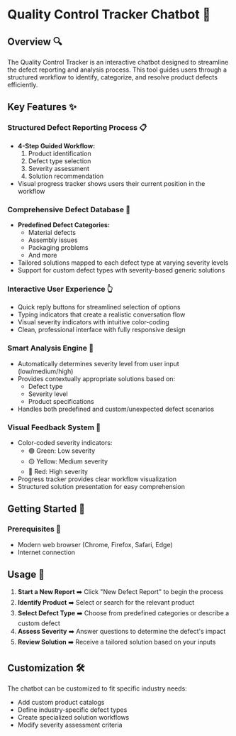 # Quality Control Tracker Chatbot 🤖

## Overview 🔍
The Quality Control Tracker is an interactive chatbot designed to streamline the defect reporting and analysis process. This tool guides users through a structured workflow to identify, categorize, and resolve product defects efficiently.

## Key Features ✨

### Structured Defect Reporting Process 📋
- **4-Step Guided Workflow:**
  1. Product identification
  2. Defect type selection
  3. Severity assessment
  4. Solution recommendation
- Visual progress tracker shows users their current position in the workflow

### Comprehensive Defect Database 💾
- **Predefined Defect Categories:**
  - Material defects
  - Assembly issues
  - Packaging problems
  - And more
- Tailored solutions mapped to each defect type at varying severity levels
- Support for custom defect types with severity-based generic solutions

### Interactive User Experience 👆
- Quick reply buttons for streamlined selection of options
- Typing indicators that create a realistic conversation flow
- Visual severity indicators with intuitive color-coding
- Clean, professional interface with fully responsive design

### Smart Analysis Engine 🧠
- Automatically determines severity level from user input (low/medium/high)
- Provides contextually appropriate solutions based on:
  - Defect type
  - Severity level
  - Product specifications
- Handles both predefined and custom/unexpected defect scenarios

### Visual Feedback System 🎨
- Color-coded severity indicators:
  - 🟢 Green: Low severity
  - 🟡 Yellow: Medium severity
  - 🔴 Red: High severity
- Progress tracker provides clear workflow visualization
- Structured solution presentation for easy comprehension

## Getting Started 🚀

### Prerequisites 📝
- Modern web browser (Chrome, Firefox, Safari, Edge)
- Internet connection

## Usage 📱

1. **Start a New Report** ➡️ Click "New Defect Report" to begin the process
2. **Identify Product** ➡️ Select or search for the relevant product
3. **Select Defect Type** ➡️ Choose from predefined categories or describe a custom defect
4. **Assess Severity** ➡️ Answer questions to determine the defect's impact
5. **Review Solution** ➡️ Receive a tailored solution based on your inputs

## Customization 🛠️

The chatbot can be customized to fit specific industry needs:
- Add custom product catalogs
- Define industry-specific defect types
- Create specialized solution workflows
- Modify severity assessment criteria
